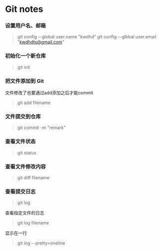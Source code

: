 # Git notes

### 设置用户名、邮箱
> git config --global user.name "kwdhd"
> git config --glbbal user.email "kwdhdts@gmail.com"


### 初始化一个新仓库
> git init 

### 把文件添加到 Git
文件修改了也要通过add添加之后才能commit
> git add filename

### 文件提交到仓库
> git commit -m "remark"

### 查看文件状态
> git status

### 查看文件修改内容
> git diff filename 

### 查看提交日志
> git log

查看指定文件的日志
> git log filename

显示在一行
> git log --pretty=oneline



